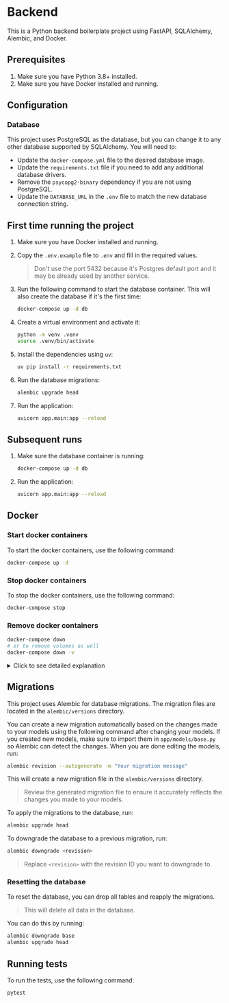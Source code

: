 # Backend

This is a Python backend boilerplate project using FastAPI, SQLAlchemy, Alembic, and Docker.

## Prerequisites

1.  Make sure you have Python 3.8+ installed.
2.  Make sure you have Docker installed and running.

## Configuration

### Database

This project uses PostgreSQL as the database, but you can change it to any other database supported by SQLAlchemy. You will need to:

- Update the `docker-compose.yml` file to the desired database image.
- Update the `requirements.txt` file if you need to add any additional database drivers.
- Remove the `psycopg2-binary` dependency if you are not using PostgreSQL.
- Update the `DATABASE_URL` in the `.env` file to match the new database connection string.

## First time running the project

1.  Make sure you have Docker installed and running.
2.  Copy the `.env.example` file to `.env` and fill in the required values.
    > Don't use the port 5432 because it's Postgres default port and it may be already used by another service.
3.  Run the following command to start the database container. This will also create the database if it's the first time:

    ```bash
    docker-compose up -d db
    ```

4.  Create a virtual environment and activate it:

    ```bash
    python -m venv .venv
    source .venv/bin/activate
    ```

5.  Install the dependencies using `uv`:

    ```bash
    uv pip install -r requirements.txt
    ```

6.  Run the database migrations:

    ```bash
    alembic upgrade head
    ```

7.  Run the application:

    ```bash
    uvicorn app.main:app --reload
    ```

## Subsequent runs

1.  Make sure the database container is running:

    ```bash
    docker-compose up -d db
    ```

2.  Run the application:

    ```bash
    uvicorn app.main:app --reload
    ```

## Docker

### Start docker containers

To start the docker containers, use the following command:

```bash
docker-compose up -d
```

### Stop docker containers

To stop the docker containers, use the following command:

```bash
docker-compose stop
```

### Remove docker containers

```bash
docker-compose down
# or to remove volumes as well
docker-compose down -v
```

<details>
<summary>Click to see detailed explanation</summary>

The `docker-compose down` command:

- Stops and removes containers
- Removes networks created by the compose file
- Leaves volumes intact (preserves your data)

The `docker compose down -v` command:

- Does everything above, plus
- Removes named volumes declared in the volumes section of your compose file
- **This deletes the data stored in those volumes**

</details>

## Migrations

This project uses Alembic for database migrations. The migration files are located in the `alembic/versions` directory.

You can create a new migration automatically based on the changes made to your models using the following command after changing your models. If you created new models, make sure to import them in `app/models/base.py` so Alembic can detect the changes.
When you are done editing the models, run:

```bash
alembic revision --autogenerate -m "Your migration message"
```

This will create a new migration file in the `alembic/versions` directory.

> Review the generated migration file to ensure it accurately reflects the changes you made to your models.

To apply the migrations to the database, run:

```bash
alembic upgrade head
```

To downgrade the database to a previous migration, run:

```bash
alembic downgrade <revision>
```

> Replace `<revision>` with the revision ID you want to downgrade to.

### Resetting the database

To reset the database, you can drop all tables and reapply the migrations.

> This will delete all data in the database.

You can do this by running:

```bash
alembic downgrade base
alembic upgrade head
```

## Running tests

To run the tests, use the following command:

```bash
pytest
```

